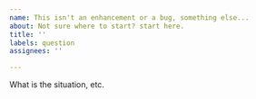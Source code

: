```yaml
---
name: This isn't an enhancement or a bug, something else...
about: Not sure where to start? start here.
title: ''
labels: question
assignees: ''

---
```


What is the situation, etc.
